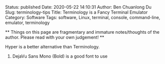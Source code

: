 Status: published
Date: 2020-05-22 14:10:31
Author: Ben Chuanlong Du
Slug: terminology-tips
Title: Terminology is a Fancy Terminal Emulator
Category: Software
Tags: software, Linux, terminal, console, command-line, emulator, terminology

**
Things on this page are
fragmentary and immature notes/thoughts of the author.
Please read with your own judgement!
**

Hyper is a better alternative than Terminology.

1. DejaVu Sans Mono (Bold) is a good font to use 
